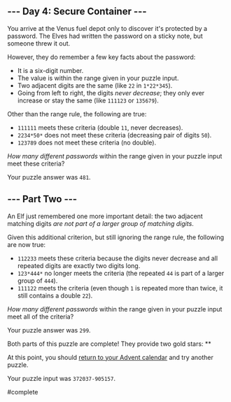 \--- Day 4: Secure Container ---
----------

You arrive at the Venus fuel depot only to discover it's protected by a password. The Elves had written the password on a sticky note, but someone threw it out.

However, they do remember a few key facts about the password:

* It is a six-digit number.
* The value is within the range given in your puzzle input.
* Two adjacent digits are the same (like `22` in `1*22*345`).
* Going from left to right, the digits *never decrease*; they only ever increase or stay the same (like `111123` or `135679`).

Other than the range rule, the following are true:

* `111111` meets these criteria (double `11`, never decreases).
* `2234*50*` does not meet these criteria (decreasing pair of digits `50`).
* `123789` does not meet these criteria (no double).

*How many different passwords* within the range given in your puzzle input meet these criteria?

Your puzzle answer was `481`.

\--- Part Two ---
----------

An Elf just remembered one more important detail: the two adjacent matching digits *are not part of a larger group of matching digits*.

Given this additional criterion, but still ignoring the range rule, the following are now true:

* `112233` meets these criteria because the digits never decrease and all repeated digits are exactly two digits long.
* `123*444*` no longer meets the criteria (the repeated `44` is part of a larger group of `444`).
* `111122` meets the criteria (even though `1` is repeated more than twice, it still contains a double `22`).

*How many different passwords* within the range given in your puzzle input meet all of the criteria?

Your puzzle answer was `299`.

Both parts of this puzzle are complete! They provide two gold stars: \*\*

At this point, you should [return to your Advent calendar](/2019) and try another puzzle.

Your puzzle input was `372037-905157`.

#complete
